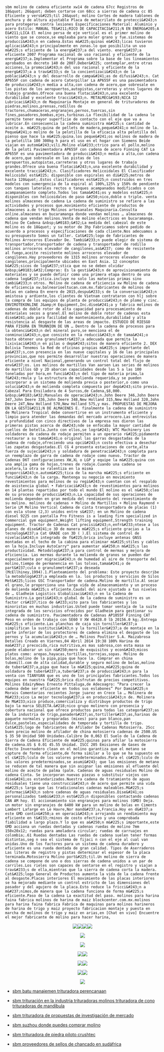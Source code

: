
```
sbm molino de cadena eficiente xw14 de cadena 67cc Registros de 18&quot; 26&quot; deben cortarse con 68cc a sierras de cadena cc 85 Eficiente y vers&#225;til 24&quot; molino Cortes de madera tablones de anchura y de altura ajustable Placa de metacrilato de protecci&#243;n para protegerse contra lesiones Especificaciones Material: Aluminio y acero Estilo: MANUAL TE&#211;RICO DE CAPACITACI&#211;N EN ENERG&#205;A E&#211;LICA El molino persa de eje vertical es el primer molino de viento que se conoce,se empleaba para moler grano y fue.sistemas de producci&#243;n en cadena.Estas m&#225;quinas e&#243;licas tuvieron aplicaci&#243;n principalmente en zonas.lo que posibilita un uso m&#225;s eficiente de la energ&#237;a del viento. energ&#237;a eficiente 2007 Programa nacional de uso racional y eficiente de la energ&#237;a.Implementar el Programa sobre la base de los lineamientos aprobados en decreto 140 de 2007.Deber&#225; contemplar,entre otras acciones,la promoci&#243;n del uso racional y eficiente de la energ&#237;a a trav&#233;s de la concientizaci&#243;n de la poblaci&#243;n y del desarrollo de campa&#241;as de difusi&#243;n. Cat AP655F con cadena de acero Caterpillar La AP655F es una pavimentadora de producci&#243;n media a alta,con cadena de acero,que sobresale en las pistas de los aeropuertos,autopistas,carreteras y otros lugares de trabajo grandes.Ofrece una buena flotaci&#243;n,una excelente durabilidad y excelente tracci&#243;n. METALMEC&#193;NICA 12 Lubricaci&#243;n de Maquinaria Montaje en general de trituradores de piedras,molinos,prensas,rodillos de tractores,chumaceras,engranajes,pernos,tuercas,sin fines,pasadores,bombas,ejes,turbinas.La flexibilidad de la cadena le permite tener mayor superficie de contacto con el eje que va a lubricar.En consecuencia la cadena suministra m&#225;s cantidad de aceite a. m&#225;quina de pellets de madera,peque&#241;o molino de la. Peque&#241;o molino de la pelotilla de la eficacia alta pelotilla del pienso que hace la m&#225;quina.los peque&#241;os molinos de madera de la pelotilla 100 300kg h para el uso en el hogar con Siemens Beide viajan en autom&#243;vili.Molino el&#233;ctrico para el pollo,molino de la peloti Pavimentadora AP655F con cadena de acero Finning CAT La AP655F es una pavimentadora de producci&#243;n media a alta,con cadena de acero,que sobresale en las pistas de los aeropuertos,autopistas,carreteras y otros lugares de trabajo grandes.Ofrece una buena flotaci&#243;n,una excelente durabilidad y excelente tracci&#243;n. Clasificadores Helicoidales El Clasificador Helicoidal est&#225; disponible con espirales en di&#225;metros de hasta 120&quot;.Estos clasificadores est&#225;n construidos en tres modelos con sumergencia de la espiral al 100%,125% y 150% de pendiente con tanques laterales rectos o tanques acampanados modificados o con acampanamiento completo.Todos los tama&#241;os y modelos est&#225;n disponibles con helicoidales de paso &#250;nico,doble o triple. venta molinos almacenes de cadena La cadena de suministro se refiere a las actividades y procesos que.movimiento eficiente de productos de almacenes a.de trigo Molinos artesanales Maquinaria.Consulta online.almacenes en bucaramanga donde vendan molinos … almacenes de cadena que vendan molinos.Venta de molino electricos en bucaramanga. Molino De Cadena &nbsp;&#0183;&#32;La medida del cabezal de este molino es de 18&quot; y su motor de 3hp Fabricamos sobre pedido de acuerdo a procesos y especificaciones de cada cliente.Nos adecuamos a su presupuesto Somos un taller. Cat&#225;logo de fabricantes de Molinos Arroceros Elevador De. Tambi&#233;n puede elegir de sistema de transportador,transportador de cadena y transportador de rodillo molinos arroceros elevador de cangilones,as&#237; como de resistente al fuego,aceite resistente molinos arroceros elevador de cangilones.Hay proveedores de 1315 molinos arroceros elevador de cangilones,principalmente ubicados en East Asia. 12 conceptos b&#225;sicos de log&#237;stica que no se deben olvidar &nbsp;&#0183;&#32;Compras: Es la gesti&#243;n de aprovisionamiento de materiales y se puede definir como una primera etapa dentro de una cadena log&#237;stica.incluye no solo las materias primas sino tambi&#233;n otros. Molino de cadena de eficiencia xw Molino de cadena de eficiencia xw.balnearioeltucan.com.mx.fabricantes de molinos de bolas en cadena En enero de 2015,despu&#233;s de la conversaci&#243;n amistosa y ardiente,los clientes de Vietnam contrataron con hlj sobre la compra de los equipos de planta de producci&#243;n de plomo y cinc. ENVIROTEKONLINE J&amp;H Equipment,Inc.dise&#241;a y fabrica molinos de cadenas de doble rotor de alta capacidad para procesamiento de materiales secos a granel.El molino de doble rotor de cadenas esta dise&#241;ado para facilidad de mantenimiento,durabilidad y alta resistencia al desgaste de las areas de impacto. ESTUDIO DE RIESGO PARA FISURA EN TRUNNION DE UN … Dentro de la cadena de procesos para la obtenci&#243;n del mineral puro,se menciona el de conminuci&#243;n,que consiste en la reducci&#243;n de tama&#241;o hasta obtener una granulometr&#237;a adecuada que permita la lixiviaci&#243;n en pilas o dep&#243;sitos de manera eficiente 2. DEX Bolivia Tenemos la Red de oficinas propias m&#225;s importante del pa&#237;s,con presencia en las nueve capitales y 16 de las principales provincias,que nos permite desarrollar nuestras operaciones de manera eficiente a nivel Nacional,generando un control total del flujo de env&#237;os. Los molinos de martillos Van aarsen Las series de molinos de martillos GD y 2D abarcan capacidades desde las 5 a las 100 toneladas por hora,en funci&#243;n del tipo de materia prima,la f&#243;rmula y la estructura de molienda requerida,y se pueden incorporar a un sistema de molienda previa o posterior,o como una soluci&#243;n de molienda completa compuesta por dep&#243;sito previo. Cabezal Para Ensiladora de 4 Surcos,de Cadena,$8,000. &nbsp;&#0183;&#32;Manuales de operaci&#243;n.John Deere 346,John Deere 347,John Deere 336,John Deere 348,New Holland 315,New Holland 320,John Deere 24T,New Holland 570,New Holland 575,y mas. PROPUESTAS DE MEJORA EN LA GESTI&#211;N DE ALMACENES E. finalmente la cadena de suministro de Molinera Tropical debe convertirse en un instrumento eficiente y limpio para atender las demandas del mercado arrocero.Las entrevistas a profundidad con cinco directivos de la empresa nos dieron las primeras pistas acerca de d&#243;nde se enfocaba la mayor cantidad de cuellos de botella.Junto con ellos,se logr&#243; WTC Machinery Los soldadores de cadena de rodaje permiten a un operario r&#225;pidamente restaurar a su tama&#241;o original las garras desgastadas de la cadena de rodaje,ofreciendo una opci&#243;n costo efectiva a desechar las zapatas desgastadas.El CG 4 presenta estaciones de corte,alta fuerza de sujeci&#243;n y soldadura de penetraci&#243;n completa para un reemplazo de garra de cadena de rodaje como nuevo. Tractor de Cadenas D6T configuraciones XW,XL o LGP y equipe la m&#225;quina con una amplia gama de hojas,trenes de rodaje.Cuando una cadena se acelera,la otra se ralentiza en la misma proporci&#243;n.autom&#225;tica de la marcha m&#225;s eficiente en funci&#243;n de la carga. Mantenga su negocio en movimiento revestimientos para molinos de su regi&#243;n cuentan con el respaldo de asistencia global • Fabricaci&#243;n de revestimientos para molinos en 14 plantas repartidas por todo el mundo El molino es el n&#250;cleo de su proceso de producci&#243;n.La capacidad de sus operaciones de molienda dependen en gran medida del rendimiento del revestimiento de su molino. molinos de cadenas + Molino de Martillos + Molino Raymond + Serie LM Molino Vertical Cadena de cinta transportadora de placas (1) con esla stone (2,3) unidos entre s&#237; en un Molino de cadena diesel 9225 con pantalla Pro Fitness is a leading firm specialized in Commercial gym equipment,Weight lifting equipment,Strength training equipment. Tractor de Cadenas Cat precisi&#243;n,enfr&#233;ntese a los planes de dise&#241;o 3D de manera m&#225;s eficiente gracias a la tecnolog&#237;a Cat GRADE con 3D ( ).El sistema de control de nivelaci&#243;n integrado de f&#225;brica incluye antenas GNSS montadas en el techo de la cabina para eliminar m&#225;stiles y cables en la hoja.Incluye AutoCarry™ para aumentar a&#250;n m&#225;s las productividad. Metodolog&#237;a para control de mermas y mejora de eficiencia. Las mermas durante la molienda de granos se pueden dar especialmente por migraci&#243;n de humedad al aire de transporte del molino,tiempo de permanencia en las tolvas,tama&#241;o de part&#237;cula o granulometr&#237;a deseada (McEllhiney,1994).1.Planteamiento del problema: Este proyecto describe la metodolog&#237;a empleada en la. los productos y servicios de Silos Met&#225;licos GSC Transportador de cadena.Molino de martillo.Al secar el grano,le proporciona una larga vida de almacenamiento y un proceso de molienda m&#225;s eficiente.Caudal del aire ajustado a tus niveles de … Gladheim Logistics Globalizaci&#243;n en la Cadena de Suministro.La gesti&#243;n global de la cadena de suministro es un factor cr&#237;tico de &#233;xito para los fabricantes y los minoristas en muchas industrias.Usted puede tomar ventaja de la suite integrada de los servicios ofrecidos por Gladheim para gestionar su cadena de suministro. Pavimentadora de Cadenas AP1055F Finning CAT Peso en orden de trabajo con SE60 V XW 46428.0 lb 20156.0 kg;.Entrega m&#225;s eficiente.Las planchas de caja sin torniller&#237;a simplifican la sustituci&#243;n y la torniller&#237;a de montaje en la parte inferior de los protectores de cadena elimina el desgaste de los pernos y la acumulaci&#243;n de … Molinos Poultier S.A. Maizabrosa Detalles Creado en Viernes,04 Abril 2014 19:38 100% Harina de ma&#237;z precocida,rica nutritiva,es mas sabrosa,con esta masa se puede elaborar un sin n&#250;mero de exquisitos y econ&#243;micos platos como: arepas,hayacas,tortillas,torrejas,sopas. Molino de bolas,molino de la pipa,pipa que hace la. Comprar en china tubemill.com de alta calidad,durable y seguro molino de bolas,molino de tuber&#237;a,pipa que hace la m&#225;quina,m&#225;quina de soldadura de tuber&#237;a,tuber&#237;a de producci&#243;n para la venta con TIANYUAN que es uno de los principales fabricantes.Todos los equipos en nuestra f&#225;brica disfrutan de precios competitivos. Molinos EdairyNews Ernesto Pittaluga,de Adecoagro: “Para crecer la cadena debe ser eficiente en todos sus eslabones” Por Dami&#225;n Morais Comentarios recientes Jorge juarez en Crece la … Molinera de M&#233;xico La mejor tecnolog&#237;a en producci&#243;n de. Molinera de M&#233;xico produce,comercializa y distribuye productos de trigo bajo la marca SELECTA.&#218;nico grupo molinero con presencia y cobertura nacional que ofrece productos para todas las categor&#237;as de la industria de trigo,panader&#237;as,tortiller&#237;as,harinas de paquete normales y preparadas (mixes) para pan blanco,pan dulce,pasteles,especialidades de temporada y tortilla de trigo. Cat&#225;logo de fabricantes de Afilador De Cadenas Motosierra. 25cc buen precio molino de afilador de china motosierra cadenas de 2500.US $ 35 50 Unidad 500 Unidades.Calibre De 0,063 El Suelo de la Cadena de Sierra de Cadena Eficiente de m&#225;quinas para afilar la motosierra de cadena.US $ 0.01 45.55 Unidad. ISCC 205 Emisiones de Gases de Efecto Invernadero clean en el molino garantiza que el metano se capture de forma eficiente,de forma similar a lo que se ha supuesto en el c&#225;lculo de los valores predeterminados.Para el c&#225;lculo de los valores predeterminados,se asumi&#243; que las emisiones de metano se reducen de tal manera que sin asignar las emisiones al efluente del molino de aceite de palma (palm. Cadenas de aguas residuales Molino de cadena Cinta. Se incorporan nuevas piezas o substituir viejos con dise&#241;os estandarizados.Nuestra cadena de tratamiento de aguas residuales tiene una construcci&#243;n de acero que permite una vida m&#225;s larga que las tradicionales cadenas maleables.M&#225;s informaci&#243;n sobre cadenas de aguas residuales.Dise&#241;os personalizados tambi&#233;n est&#225;n disponibles contactando cadenas CAN AM hoy. El accionamiento sin engranajes para molinos (GMD) Deja. un motor sin engranajes de 6400 kW para un molino de bolas en Ciments Lambert Lafarge en Le Havre,Nor mand&#237;a,Francia.Hoy en d&#237;a este GMD contin&#250;a en operaci&#243;n arrojando un rendimiento muy eficiente en t&#233;rminos de costo efectivo y una comprobada fiabilidad a largo plazo.Y lo que es a&#250;n m&#225;s importante,este GMD acciona un ruedas dentadas y cadenas ruedas de molino 7mm 150x20x12; ruedas para amoladora circular; ruedas de carruajes en colombia;.61 Ruedas dentadas Las ruedas de cadena suelen tener formas distintas,seg n sea el sistema de fijaci n con el eje al cual van unidas.Uno de los factores para un sistema de cadena duradero y eficiente es una rueda dentada de gran calidad. Tipos de Aserraderos Las literas de registro y pistas determinar el espesor de la placa terminada.Motosierra Molino port&#225;til.Un molino de sierra de cadena se compone de uno o dos sierras de cadena unidos a un par de carriles.Los rieles son capaces de sentarse en el registro y viajan a trav&#233;s de ella,mientras que la sierra de cadena corta la madera. Cat&#225;logo General de Productos aumenta la vida de la cadena frente al desgaste.Placas interiores El movimiento de las placas interiores se ha mejorado mediante un control estricto de las dimensiones del pasador y del agujero de la placa.Esto reduce la fricci&#243;n a m&#237;nimos,de manera que la cadena funciona de forma m&#225;s eficiente.Paso de la cadena La exactitud del paso. molinos para harina faina fabrica molinos de harina de maiz blockcenter.com.mx.molinos para harina faina fabrica Fabrica de maquinas para molinos harineros de harina de trigo y maiz proyecto fabricacion montaje y puesta en marcha de molinos de trigo y maiz en arias,en [Chat en vivo] Encuentre el mejor fabricante de molino para hacer harina, 
```

<div align="center">

<a href="https://es-mill.shibang-china.com/github&k=sbm+molino+de+cadena+eficiente+xw"><img src="https://static.shibang-china.com/es/mill/index.jpg"></a><a href="https://es-mill.shibang-china.com/materials.htmlgithub&k=sbm+molino+de+cadena+eficiente+xw"><img src="https://static.shibang-china.com/es/mill/materials.jpg"></a><a href="https://es-mill.shibang-china.com/about.htmlgithub&k=sbm+molino+de+cadena+eficiente+xw"><img src="https://static.shibang-china.com/es/mill/about.jpg"></a><a href="https://es-mill.shibang-china.com/contact.htmlgithub&k=sbm+molino+de+cadena+eficiente+xw"><img src="https://static.shibang-china.com/es/mill/contact.jpg"></a>

<a href="https://es-mill.shibang-china.com/github&k=sbm+molino+de+cadena+eficiente+xw"><img src="https://static.shibang-china.com/es/mill/banner.jpg"></a>

<a href="https://swt.shibang-china.com/github&k=sbm+molino+de+cadena+eficiente+xw"><img src="https://static.shibang-china.com/es/mill/chat.jpg"></a>

<a href="https://es-mill.shibang-china.com/products/vertical-roller-mill.htmlgithub&k=sbm+molino+de+cadena+eficiente+xw"><img src="https://static.shibang-china.com/es/mill/vertical.jpg"></a><a href="https://es-mill.shibang-china.com/products/raymond-mill.htmlgithub&k=sbm+molino+de+cadena+eficiente+xw"><img src="https://static.shibang-china.com/es/mill/raymond.jpg"></a>

<a href="https://es-mill.shibang-china.com/products/ultrafine-grinding-mill.htmlgithub&k=sbm+molino+de+cadena+eficiente+xw"><img src="https://static.shibang-china.com/es/mill/ultrafine.jpg"></a><a href="https://es-mill.shibang-china.com/products/trapezium-grinding-mill.htmlgithub&k=sbm+molino+de+cadena+eficiente+xw"><img src="https://static.shibang-china.com/es/mill/trapezium.jpg"></a>

<a href="https://es-mill.shibang-china.com/products/ball-mill.htmlgithub&k=sbm+molino+de+cadena+eficiente+xw"><img src="https://static.shibang-china.com/es/mill/ball.jpg"></a><a href="https://es-mill.shibang-china.com/products/hammer-mill.htmlgithub&k=sbm+molino+de+cadena+eficiente+xw"><img src="https://static.shibang-china.com/es/mill/hammer.jpg"></a>

<a href="https://swt.shibang-china.com/github&k=sbm+molino+de+cadena+eficiente+xw"><img src="https://static.shibang-china.com/es/mill/case.jpg"></a>

</div>


* [sbm batu manajemen trituradora perencanaan](sbm%20batu%20manajemen%20trituradora%20perencanaan.md)

* [sbm trituración en la industria trituradoras molinos trituradora de cono trituradoras de mandíbula](sbm%20trituraci%C3%B3n%20en%20la%20industria%20trituradoras%20molinos%20trituradora%20de%20cono%20trituradoras%20de%20mand%C3%ADbula.md)

* [sbm trituradora de propuestas de investigación de mercado](sbm%20trituradora%20de%20propuestas%20de%20investigaci%C3%B3n%20de%20mercado.md)

* [sbm suzhou donde puedes comprar molino](sbm%20suzhou%20donde%20puedes%20comprar%20molino.md)

* [sbm trituradora de piedra piloto crushtec](sbm%20trituradora%20de%20piedra%20piloto%20crushtec.md)

* [sbm proveedores de sellos de chancado en sudáfrica](sbm%20proveedores%20de%20sellos%20de%20chancado%20en%20sud%C3%A1frica.md)